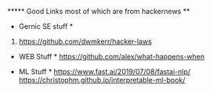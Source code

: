 ***** Good Links most of which are from hackernews **

* Gernic SE stuff *
1. https://github.com/dwmkerr/hacker-laws

* WEB Stuff *
https://github.com/alex/what-happens-when

* ML Stuff *
https://www.fast.ai/2019/07/08/fastai-nlp/
https://christophm.github.io/interpretable-ml-book/
